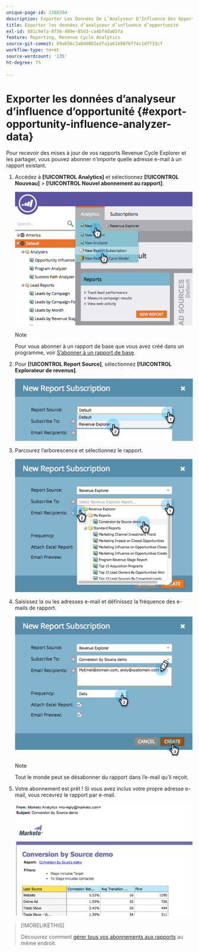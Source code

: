 ```yaml
---
unique-page-id: 2360394
description: Exporter Les Données De L’Analyseur D’Influence Des Opportunités - Documents Marketo - Documentation Du Produit
title: Exporter les données d’analyseur d’influence d’opportunité
exl-id: 081c94fa-8f56-489e-85d3-ca4bf4da65fa
feature: Reporting, Revenue Cycle Analytics
source-git-commit: 09a656c3a0d0002edfa1a61b987bff4c1dff33cf
workflow-type: tm+mt
source-wordcount: '135'
ht-degree: 7%

---
```


# Exporter les données d’analyseur d’influence d’opportunité {#export-opportunity-influence-analyzer-data}

Pour recevoir des mises à jour de vos rapports Revenue Cycle Explorer et les partager, vous pouvez abonner n’importe quelle adresse e-mail à un rapport existant.

1. Accédez à **[!UICONTROL Analytics]** et sélectionnez **[!UICONTROL Nouveau]** > **[!UICONTROL Nouvel abonnement au rapport]**.

   ![](assets/image2014-9-17-12-3a40-3a46.png)

   >[!NOTE]
   >
   >Pour vous abonner à un rapport de base que vous avez créé dans un programme, voir [S’abonner à un rapport de base](/help/marketo/product-docs/reporting/basic-reporting/report-subscriptions/subscribe-to-a-basic-report.md).

1. Pour **[!UICONTROL Report Source]**, sélectionnez **[!UICONTROL Explorateur de revenus]**.

   ![](assets/image2014-9-17-12-3a42-3a15.png)

1. Parcourez l’arborescence et sélectionnez le rapport.

   ![](assets/image2014-9-17-12-3a42-3a24.png)

1. Saisissez la ou les adresses e-mail et définissez la fréquence des e-mails de rapport.

   ![](assets/image2014-9-17-12-3a42-3a29.png)

   >[!NOTE]
   >
   >Tout le monde peut se désabonner du rapport dans l’e-mail qu’il reçoit.

1. Votre abonnement est prêt ! Si vous avez inclus votre propre adresse e-mail, vous recevrez le rapport par e-mail.

   ![](assets/image2014-9-17-12-3a42-3a53.png)

>[!MORELIKETHIS]
>
>Découvrez comment [gérer tous vos abonnements aux rapports](/help/marketo/product-docs/reporting/basic-reporting/report-subscriptions/manage-report-subscriptions.md) au même endroit.
